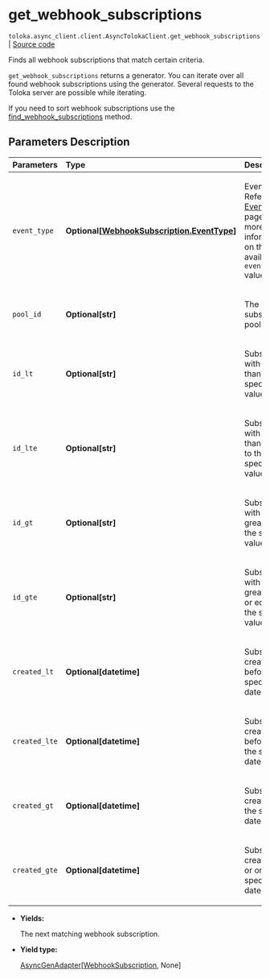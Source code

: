 # get_webhook_subscriptions
`toloka.async_client.client.AsyncTolokaClient.get_webhook_subscriptions` | [Source code](https://github.com/Toloka/toloka-kit/blob/v1.1.0.post1/src/client/__init__.py#L0)

Finds all webhook subscriptions that match certain criteria.


`get_webhook_subscriptions` returns a generator. You can iterate over all found webhook subscriptions using the generator. Several requests to the Toloka server are possible while iterating.

If you need to sort webhook subscriptions use the [find_webhook_subscriptions](toloka.client.TolokaClient.find_webhook_subscriptions.md) method.

## Parameters Description

| Parameters | Type | Description |
| :----------| :----| :-----------|
`event_type`|**Optional\[[WebhookSubscription.EventType](toloka.client.webhook_subscription.WebhookSubscription.EventType.md)\]**|<p>Event type. Refer to the [EventType](toloka.client.webhook_subscription.WebhookSubscription.EventType.md) page for more information on the available `event_type` values.</p>
`pool_id`|**Optional\[str\]**|<p>The ID of a subscribed pool.</p>
`id_lt`|**Optional\[str\]**|<p>Subscriptions with IDs less than the specified value.</p>
`id_lte`|**Optional\[str\]**|<p>Subscriptions with IDs less than or equal to the specified value.</p>
`id_gt`|**Optional\[str\]**|<p>Subscriptions with IDs greater than the specified value.</p>
`id_gte`|**Optional\[str\]**|<p>Subscriptions with IDs greater than or equal to the specified value.</p>
`created_lt`|**Optional\[datetime\]**|<p>Subscriptions created before the specified date.</p>
`created_lte`|**Optional\[datetime\]**|<p>Subscriptions created before or on the specified date.</p>
`created_gt`|**Optional\[datetime\]**|<p>Subscriptions created after the specified date.</p>
`created_gte`|**Optional\[datetime\]**|<p>Subscriptions created after or on the specified date.</p>

* **Yields:**

  The next matching webhook subscription.

* **Yield type:**

  [AsyncGenAdapter](toloka.util.async_utils.AsyncGenAdapter.md)\[[WebhookSubscription](toloka.client.webhook_subscription.WebhookSubscription.md), None\]
